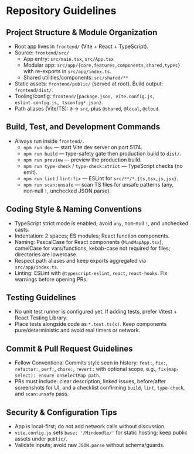 # Repository Guidelines

## Project Structure & Module Organization
- Root app lives in `frontend/` (Vite + React + TypeScript).
- Source: `frontend/src/`
  - App entry: `src/main.tsx`, `src/App.tsx`
  - Modular app: `src/app/{core,features,components,shared,types}` with re-exports in `src/app/index.ts`.
  - Shared utilities/components: `src/shared/**`
- Static assets: `frontend/public/` (served at root). Build output: `frontend/dist/`.
- Tooling/config: `frontend/{package.json, vite.config.js, eslint.config.js, tsconfig*.json}`.
- Path aliases (Vite/TS): `@` → `src`, plus `@shared`, `@local`, `@cloud`.

## Build, Test, and Development Commands
- Always run inside `frontend/`.
  - `npm run dev` — start Vite dev server on port 5174.
  - `npm run build` — type-safety gate then production build to `dist/`.
  - `npm run preview` — preview the production build.
  - `npm run type-check` / `type-check:strict` — TypeScript checks (no emit).
  - `npm run lint` / `lint:fix` — ESLint for `src/**/*.{ts,tsx,js,jsx}`.
  - `npm run scan:unsafe` — scan TS files for unsafe patterns (any, non‑null `!`, unchecked JSON.parse).

## Coding Style & Naming Conventions
- TypeScript strict mode is enabled; avoid `any`, non‑null `!`, and unchecked casts.
- Indentation: 2 spaces; ES modules; React function components.
- Naming: PascalCase for React components (`MindMapApp.tsx`), camelCase for vars/functions, kebab-case not required for files; directories are lowercase.
- Respect path aliases and keep exports aggregated via `src/app/index.ts`.
- Linting: ESLint with `@typescript-eslint`, `react`, `react-hooks`. Fix warnings before opening PRs.

## Testing Guidelines
- No unit test runner is configured yet. If adding tests, prefer Vitest + React Testing Library.
- Place tests alongside code as `*.test.ts(x)`. Keep components pure/deterministic and avoid real timers or network.

## Commit & Pull Request Guidelines
- Follow Conventional Commits style seen in history: `feat:`, `fix:`, `refactor:`, `perf:`, `chore:`, `revert:` with optional scope, e.g., `fix(map-select): ensure onSelectMap path`.
- PRs must include: clear description, linked issues, before/after screenshots for UI, and a checklist confirming `build`, `lint`, `type-check`, and `scan:unsafe` pass.

## Security & Configuration Tips
- App is local-first; do not add network calls without discussion.
- `vite.config.js` sets `base: '/Mindoodle/'` for static hosting; keep public assets under `public/`.
- Validate inputs; avoid raw `JSON.parse` without schema/guards.

